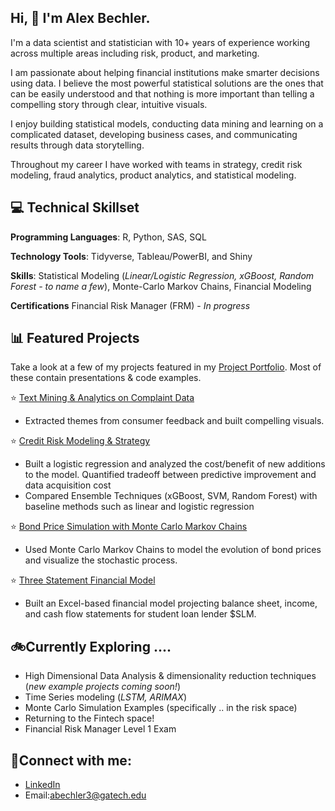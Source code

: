 ## Hi, 👋 I'm Alex Bechler. 
I'm a data scientist and statistician with 10+ years of experience working across multiple areas including risk, product, and marketing. 

I am passionate about helping financial institutions make smarter decisions using data. I believe the most powerful statistical solutions are the ones that can be easily understood and that nothing is more important than telling a compelling story through clear, intuitive visuals.

I enjoy building statistical models, conducting data mining and learning on a complicated dataset, developing business cases, and communicating results through data storytelling. 

Throughout my career I have worked with teams in strategy, credit risk modeling, fraud analytics, product analytics, and statistical modeling. 

## 💻 Technical Skillset

**Programming Languages**: R, Python, SAS, SQL 

**Technology Tools**: Tidyverse, Tableau/PowerBI, and Shiny

**Skills**: Statistical Modeling (*Linear/Logistic Regression, xGBoost, Random Forest - to name a few*), Monte-Carlo Markov Chains, Financial Modeling

**Certifications** Financial Risk Manager (FRM) - *In progress* 

## 📊 Featured Projects

Take a look at a few of my projects featured in my [Project Portfolio](https://github.com/abech6565/project-examples). Most of these contain presentations & code examples. 

:star: [Text Mining & Analytics on Complaint Data](https://github.com/abech6565/project-examples/tree/main/Consumer%20Card%20Complaints%20Analysis) 
- Extracted themes from consumer feedback and built compelling visuals. 

:star: [Credit Risk Modeling & Strategy](https://github.com/abech6565/project-examples/tree/main/Credit%20Risk%20Modeling)
- Built a logistic regression and analyzed the cost/benefit of new additions to the model. Quantified tradeoff between predictive improvement and data acquisition cost
- Compared Ensemble Techniques (xGBoost, SVM, Random Forest) with baseline methods such as linear and logistic regression

:star: [Bond Price Simulation with Monte Carlo Markov Chains](https://github.com/abech6565/project-examples/tree/main/Simulation%20of%20Bond%20Prices)
- Used Monte Carlo Markov Chains to model the evolution of bond prices and visualize the stochastic process.

:star: [Three Statement Financial Model](https://github.com/abech6565/project-examples/tree/main/Financial%20Modeling)
- Built an Excel-based financial model projecting balance sheet, income, and cash flow statements for student loan lender $SLM.

## 🚲Currently Exploring ....
- High Dimensional Data Analysis & dimensionality reduction techniques (*new example projects coming soon!*)
- Time Series modeling (*LSTM, ARIMAX*)
- Monte Carlo Simulation Examples (specifically .. in the risk space) 
- Returning to the Fintech space! 
- Financial Risk Manager Level 1 Exam

## 📱Connect with me: 
- [LinkedIn](https://www.linkedin.com/in/alex-bechler-a77408b4/)
- Email:abechler3@gatech.edu
